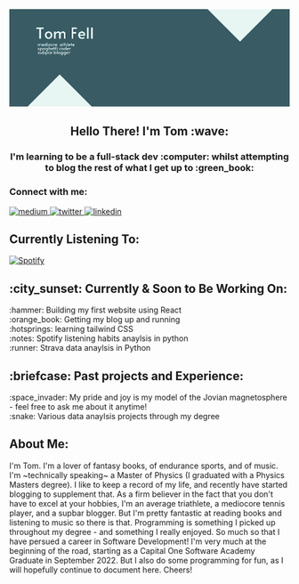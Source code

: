 <img src='20220719_212853_0000.png' title = 'banner'>

<h2 align="center">
Hello There! I'm Tom :wave:
</h2>
<h3 align="center">
I'm learning to be a full-stack dev :computer: whilst attempting to blog the rest of what I get up to :green_book:
</h3> 
<h3 align = "left">
Connect with me: 
</h3>
<a href="https://medium.com/@tomfell2360">
<img src="https://img.shields.io/badge/Medium-12100E?style=for-the-badge&logo=medium&logoColor=white" alt="medium">
</a>
<a href="https://twitter.com/TFellOffACliff">
<img src="https://img.shields.io/badge/Twitter-1DA1F2?style=for-the-badge&logo=twitter&logoColor=white" alt="twitter">
</a>
<a href="https://www.linkedin.com/in/tom-fell-b8562b189">
<img src="https://img.shields.io/badge/LinkedIn-0077B5?style=for-the-badge&logo=linkedin&logoColor=white" alt="linkedin">
</a>
<h2>
Currently Listening To:</h2>

 [![Spotify](https://novatorem-readme-twf2360.vercel.app/api/spotify?background_color=395B64&border_color=ffffff)](https://open.spotify.com/user/1199602356) 
<h2>
 :city_sunset: Currently & Soon to Be Working On:
</h2>
:hammer: Building my first website using React <br>
:orange_book: Getting my blog up and running <br>
:hotsprings: learning tailwind CSS <br>
:notes: Spotify listening habits anaylsis in python <br>
:runner: Strava data anaylsis in Python
<h2> :briefcase: Past projects and Experience:</h2>
:space_invader: My pride and joy is my model of the Jovian magnetosphere - feel free to ask me about it anytime! <br>
:snake: Various data anaylsis projects through my degree 
<h2>About Me:</h2>
I'm Tom. I'm a lover of fantasy books, of endurance sports, and of music. I'm ~technically speaking~ a Master of Physics (I graduated with a Physics Masters degree). I like to keep a record of my life, and recently have started blogging to supplement that. As a firm believer in the fact that you don't have to excel at your hobbies, I'm an average triathlete, a mediocore tennis player, and a supbar blogger. But I'm pretty fantastic at reading books and listening to music so there is that. Programming is something I picked up throughout my degree - and something I really enjoyed. So much so that I have persued a career in Software Development! I'm very much at the beginning of the road, starting as a Capital One Software Academy Graduate in September 2022. But I also do some programming for fun, as I will hopefully continue to document here. Cheers! 


